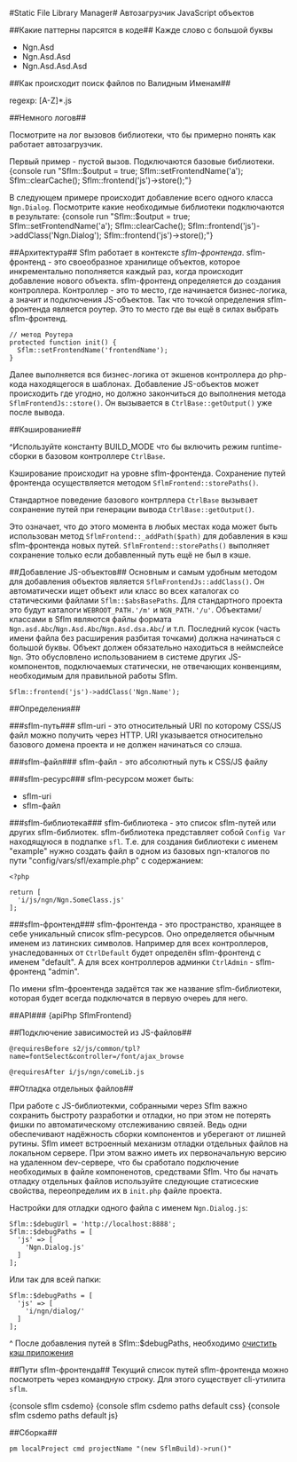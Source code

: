 #Static File Library Manager#
Автозагрузчик JavaScript объектов

<!--
Предпосылки создания автозагрузчика JS-файлов с необходимыми объектами/классами вылились из концепции
fullstack-фреймворка, где существуют компоненты не только на стороне сервера, но и клиент-серверные компоненты,
представляющие сотобой набор из контроллера, моделей базы данных, конфигурации, классов сервероной бизнес логики,
а так же клиентской части: визуальное отображение (рендеринг HTML), та же бизнес-логика и классы, компоненты фреймворка,
необходимые для реализации всего этого. Создавая диалог или поле формы, которое требует JS-логики. Каждый раз
мы нуждаемся в автозагрузке базовых объектов. Как Вы бы вели себя при классическом подходе? Подключили бы
`<script src=".../someJQueryComponent.js"></script>`. И остались бы счастиливы. Но в больших приложения
компоненты не являются нечтом монолитным. Они состоят из множества саб-классов и саб-объектов. В Ngn для того, что
бы создать диалог с формой, нужно подключить файл Ngn.Dialog.RequestForm. Но будем ли мы знать о том, что нам нужно это сделать,
если поле формы использует класс `Ngn.Dialog.Abc` наследуемый от `Ngn.Dialog.RequestForm`. Конечно да. И мы подключим этот
`Ngn.Dialog.RequestForm` и `Ngn.Dialog.Abc`, а потом сольём их в один файл. Как же быть, когда мы новый элемент 
формы создаётся через web-интерфейс контент-менеджеров? Элемент формы, который использует совершенно уникальный для,
него JS-код который не нужен был до этого момента. Конечно. Ответ один. Весь JS-код для всех типов полей должен
быть подключён всегда. Но как быть, если в нашем фреймворке сотня типов полей? И эта сотня типов использует ещё
около сотни базовых объектов-хелперов, объединяющих функции вроде работы со строками и т.п. Подключать все имеющиеся
в фреймворке JS-объекты не кажется правельным. А отслеживать все эти связи вручную - не лёгкая и адски-рутинная задача.
На помощь приходит Sflm. Он сем отследит связи, подключит только нужное в нужном порядке.
-->

##Какие паттерны парсятся в коде##
Кажде слово с большой буквы

 - Ngn.Asd
 - Ngn.Asd.Asd
 - Ngn.Asd.Asd.Asd

##Как происходит поиск файлов по Валидным Именам##

regexp: [A-Z]*.js

##Немного логов##

Посмотрите на лог вызовов библиотеки, что бы примерно понять как работает автозагрузчик.

Первый пример - пустой вызов. Подключаются базовые библиотеки.
{console run "Sflm::$output = true; Sflm::setFrontendName('a'); Sflm::clearCache(); Sflm::frontend('js')->store();"}

В следующем примере происходит добавление всего одного класса `Ngn.Dialog`. Посмотрите какие необходимые библиотеки подключаются в результате:
{console run "Sflm::$output = true; Sflm::setFrontendName('a'); Sflm::clearCache(); Sflm::frontend('js')->addClass('Ngn.Dialog'); Sflm::frontend('js')->store();"}

##Архитектура##
Sflm работает в контексте _sflm-фронтенда_. sflm-фронтенд - это своеобразное хранилище объектов,
которое инкрементально пополняется каждый раз, когда происходит добавление нового объекта.
sflm-фронтенд определяется до создания контроллера. Контроллер - это то место, где начинается
бизнес-логика, а значит и подключения JS-объектов. Так что точкой определения sflm-фронтенда является
роутер. Это то место где вы ещё в силах выбрать sflm-фронтенд.

    // метод Роутера
    protected function init() {
      Sflm::setFrontendName('frontendName');
    }

Далее выполняется вся бизнес-логика от экшенов контроллера до php-кода находящегося в шаблонах. Добавление
JS-объектов может происходить где угодно, но должно закончиться до выполнения метода `SflmFrontendJs::store()`.
Он вызывается в `CtrlBase::getOutput()` уже после вывода.

##Кэширование##

^Используйте константу BUILD_MODE что бы включить режим runtime-сборки в базовом контроллере `CtrlBase`.

Кэширование происходит на уровне sflm-фронтенда.
Сохранение путей фронтенда осуществляется методом `SflmFrontend::storePaths()`.

Стандартное поведение базового контрллера `CtrlBase` вызывает сохранение путей
при генерации вывода `CtrlBase::getOutput()`.

Это означает, что до этого момента в любых местах кода может быть использован
метод `SflmFrontend::_addPath($path)` для добавления в кэш sflm-фронтенда новых путей.
`SflmFrontend::storePaths()` выполняет сохранение только если добавленный путь ещё не был в кэше.

##Добавление JS-объектов##
Основным и самым удобным методом для добавления объектов является `SflmFrontendJs::addClass()`. Он автоматически ищет
объект или класс во всех каталогах со статическими файлами `Sflm::$absBasePaths`. Для стандартного проекта
это будут каталоги `WEBROOT_PATH.'/m'` и `NGN_PATH.'/u'`. Объектами/классами в Sflm являются файлы формата
`Ngn.asd.Abc`/`Ngn.Asd.Abc`/`Ngn.Asd.dsa.Abc`/ и т.п. Последний кусок (часть имени файла без расширения разбитая точками)
должна начинаться с большой буквы. Объект должен обязательно находиться в неймспейсе `Ngn`. Это обусловлено
использованием в системе других JS-компонентов, подключаемых статически, не отвечающих конвенциям, необходимым
для правильной работы Sflm.

    Sflm::frontend('js')->addClass('Ngn.Name');

##Определения##

###sflm-путь###
sflm-uri - это относительный URI по которому CSS/JS файл можно получить через HTTP. URI указывается относительно базового домена проекта и не должен начинаться со слэша.

###sflm-файл###
sflm-файл - это абсолютный путь к CSS/JS файлу

###sflm-ресурс###
sflm-ресурсом может быть:

- sflm-uri
- sflm-файл

###sflm-библиотека###
sflm-библиотека - это список sflm-путей или других sflm-библиотек.
sflm-библиотека представляет собой `Config Var` находящуюся в подпапке `sfl`.
Т.е. для создания библиотеки с именем "example" нужно создать файл
в одном из базовых ngn-кталогов по пути "config/vars/sfl/example.php" с содержанием:

    <?php

    return [
      'i/js/ngn/Ngn.SomeClass.js'
    ];

###sflm-фронтенд###
sflm-фронтенда - это пространство, хранящее в себе уникальный список
sflm-ресурсов. Оно определяется обычным именем из латинских символов.
Например для всех контроллеров, унаследованных от `CtrlDefault` будет определён
sflm-фронтенд с именем "default". А для всех контроллеров админки `CtrlAdmin` - 
sflm-фронтенд "admin".

По имени sflm-фроентенда задаётся так же название sflm-библиотеки, которая будет всегда
подключатся в первую очереь для него.

##API###
{apiPhp SflmFrontend}


##Подключение зависимостей из JS-файлов##

    @requiresBefore s2/js/common/tpl?name=fontSelect&controller=/font/ajax_browse
    
    @requiresAfter i/js/ngn/comeLib.js

##Отладка отдельных файлов##

При работе с JS-библиотекми, собранными через Sflm важно сохранить быстроту разработки и отладки, но при этом не
потерять фишки по автоматическому отслеживанию связей. Ведь одни обеспечивают надёжность сборки компонентов и
уберегают от лишней рутины. Sflm имеет встроенный механизм отладки отдельных файлов на локальном сервере.
При этом важно иметь их первоначальную версию на удаленном dev-сервере, что бы сработало подключение необходимых
в файле компоненотов, средствами Sflm. Что бы начать отладку отдельных файлов используйте следующие статисеские свойства,
переопределим их в `init.php` файле проекта.

Настройки для отладки одного файла с именем `Ngn.Dialog.js`: 

    Sflm::$debugUrl = 'http://localhost:8888';
    Sflm::$debugPaths = [
      'js' => [
        'Ngn.Dialog.js'
      ]
    ];
    
Или так для всей папки:
    
    Sflm::$debugPaths = [
      'js' => [
        'i/ngn/dialog/'
      ]
    ];

^ После добавления путей в Sflm::$debugPaths, необходимо <a href="/doc/ngn#Очистка_кэша">очистить кэш приложения</a>

##Пути sflm-фронтенда##
Текущий список путей sflm-фронтенда можно посмотреть через командную строку. Для этого
существует cli-утилита `sflm`.

{console sflm csdemo}
{console sflm csdemo paths default css}
{console sflm csdemo paths default js}

##Сборка##

    pm localProject cmd projectName "(new SflmBuild)->run()"


<!--
##FAQ##
###JS-объект не найден. Что делать?###

Вы видите в браузере ошибку JavaScritp'а:

    Uncaught TypeError: Ngn.SomeClass is not a constructor
    
Т.е. файл с этим классом подключен не был. Что делать в таких ситуациях?
    
Скорее всего файл с этим классом был подключен через тег <script> минуя `Sflm`.
Используйте `Sflm::fromntend('js')->addClass('/path/with/class.js');`
-->